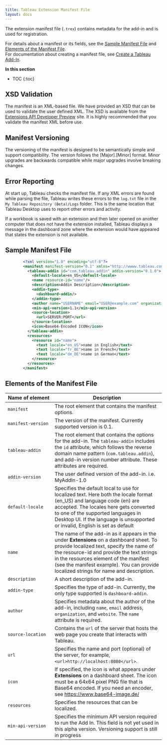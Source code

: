 ```yaml
---
title: Tableau Extension Manifest File
layout: docs
---
```


The extension manifest file (`.trex`) contains metadata for the add-in and is used for registration. 
 
For details about a manifest or its fields, see the [Sample Manifest File](#sample-manifest-file) and [Elements of the Manifest File](#elements-of-the-manifest-file).  
For documentation about creating a manifest file, see [Create a Tableau Add-In]({{site.baseurl}}/docs/trex_getstarted#create-a-manifest-file).

**In this section**

* TOC
{:toc}



## XSD Validation
The manifest is an XML-based file. We have provided an XSD that can be used to validate the user defined XML. The XSD is available from the  [Extensions API Developer Preview](https://prerelease.tableau.com/project/version/item.html?cap=52e2710a0793434d82142736c7ab3029&arttypeid={0DD668AE-472C-4E70-B465-35F7AE0DEB6D}&artid={939493D2-8000-4192-857A-67624CBCC35A}) site. It is highly recommended that you validate the manifest XML before use. 

## Manifest Versioning
The versioning of the manifest is designed to be semantically simple and support compatibility. The version follows the [Major].[Minor] format. Minor upgrades are backwards compatible while major upgrades involve breaking changes. 

## Error Reporting
At start up, Tableau checks the manifest file. If any XML errors are found while parsing the file, Tableau writes these errors to the `log.txt` file in the `My Tableau Repository (Beta)/Logs` folder. This is the same location that Tableau Desktop uses to report other errors and activity. 

If a workbook is saved with an extension and then later opened on another computer that does not have the extension installed, Tableau displays a message in the dashboard zone where the extension would have appeared that states the extension is not available. 


## Sample Manifest File

```xml
        <?xml version="1.0" encoding="utf-8"?> 
        <manifest manifest-version="0.1" xmlns="http://wwww.tableau.com/xml/addin_manifest">
          <tableau-addin id="com.tableau.addin" addin-version="0.1.0">
            <default-locale>en_US</default-locale>
            <name resource-id="name"/>
            <description>Addin Description</description>
            <addin-type>
              <dashboard-addin/>
            </addin-type>
            <author name="USERNAME" email="USER@example.com" organization="My Company" website="www.example.com"/>
            <min-api-version>1.1</min-api-version>
            <source-location>
              <url>SERVER:PORT</url> 
            </source-location>
            <icon>Base64-Encoded ICON</icon>
          </tableau-addin>
          <resources>
            <resource id="name">
              <text locale="en_US">name in English</text>
              <text locale="fr_BE">name in French</text>
              <text locale="de_DE">name in German</text>
            </resource>
          </resources>
        </manifest>
```


## Elements of the Manifest File

<table>
<colgroup>
<col width="30%" />
<col width="70%" />
</colgroup>
<thead>
<tr class="header">
<th>Name of element</th>
<th>Description</th>
</tr>
</thead>
<tbody>
<tr class="odd">
<td><code>manifest</code></td>
<td>The root element that contains the manifest options.</td>
</tr>
<tr class="event">
<td><code>manifest-version</code></td>
<td>The version of the manifest. Currently supported version is 0.1. </td>
</tr>
<tr class="odd">
<td><code>tableau-addin</code></td>
<td>The root element that contains the options for the add-in. The <code>tableau-addin</code> includes the <code>id</code> attribute, which follows the reverse domain name pattern (<code>com.tableau.addin</code>), and add-in version number attribute. These attributes are required.</td>
</tr>
<tr class="even">
<td><code>addin-version</code></td>
<td>The user defined version of the add-in. i.e. MyAddIn-1.0</td>
</tr>
<tr class="odd">
<td><code>default-locale</code></td>
<td>Specifies the default local to use for localized text. Here both the locale format (en_US) and language code (en) are accepted. The locales here gets converted to one of the supported languages in Desktop UI. If the language is unsupported or invalid, English is set as default </td>
</tr>
<tr class="even">
<td><code>name</code></td>
<td>The name of the add-in as it appears in the under <strong>Extensions</strong> on a dashboard sheet. To provide localized text, specify the name of the resource-id and provide the text strings in the resources element of the manifest (see the manifest example). You can provide localized strings for name and description.</td>
</tr>
<tr class="odd">
<td><code>description</code></td>
<td>A short description of the add-in.</td>
</tr>
<tr class="even">
<td><code>addin-type</code></td>
<td>Specifies the type of add-in. Currently, the only type supported is <code>dashboard-addin</code>.</td>
</tr>
<tr class="odd">
<td><code>author</code></td>
<td>Specifies metadata about the author of the add-in, including <code>name</code>, <code>email</code> address, <code>organization</code>, and <code>website</code>. The <code>name</code> attribute is required.</td>
</tr>
<tr class="even">
<td><code>source-location</code></td>
<td>Contains the <code>url</code> of the server that hosts the web page you create that interacts with Tableau.</td>
</tr>
<tr class="odd">
<td><code>url</code></td>
<td>Specifies the name and port (optional) of the server, for example, <code>&lt;url&gt;http://localhost:8080&lt;/url&gt;</code>.</td>
</tr>
<tr class="even">
<td><code>icon</code></td>
<td>If specified, the icon is what appears under <strong>Extensions</strong> on a dashboard sheet. The icon must be a 64x64 pixel PNG file that is Base64 encoded. If you need an encoder, see <a href="https://www.base64-image.de/" class="uri">https://www.base64-image.de/</a></td>
</tr>
<tr class="odd">
<td><code>resources</code></td>
<td>Specifies the resources that can be localized.</td>
</tr>
<tr class="even">
<td><code>min-api-version</code></td>
<td>Specifies the minimum API version required to run the Add In. This field is not yet used in this alpha version. Versioning support is still in progress</td>
</tr>
</tbody>
</table>
